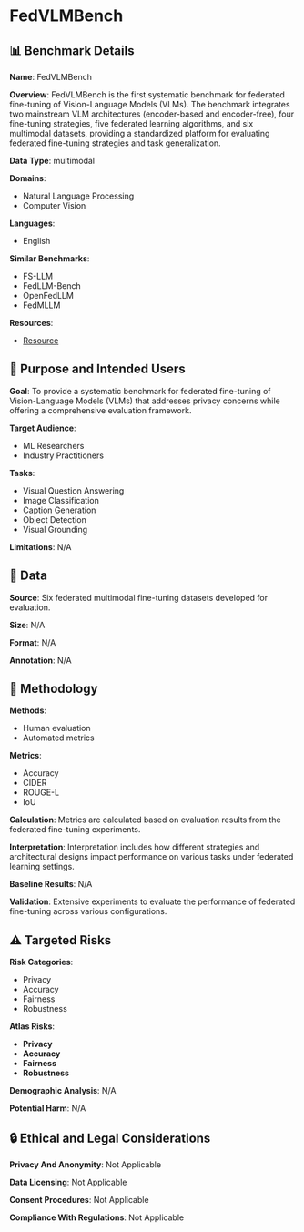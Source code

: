 # FedVLMBench

## 📊 Benchmark Details

**Name**: FedVLMBench

**Overview**: FedVLMBench is the first systematic benchmark for federated fine-tuning of Vision-Language Models (VLMs). The benchmark integrates two mainstream VLM architectures (encoder-based and encoder-free), four fine-tuning strategies, five federated learning algorithms, and six multimodal datasets, providing a standardized platform for evaluating federated fine-tuning strategies and task generalization.

**Data Type**: multimodal

**Domains**:
- Natural Language Processing
- Computer Vision

**Languages**:
- English

**Similar Benchmarks**:
- FS-LLM
- FedLLM-Bench
- OpenFedLLM
- FedMLLM

**Resources**:
- [Resource](https://arxiv.org/abs/2506.09638)

## 🎯 Purpose and Intended Users

**Goal**: To provide a systematic benchmark for federated fine-tuning of Vision-Language Models (VLMs) that addresses privacy concerns while offering a comprehensive evaluation framework.

**Target Audience**:
- ML Researchers
- Industry Practitioners

**Tasks**:
- Visual Question Answering
- Image Classification
- Caption Generation
- Object Detection
- Visual Grounding

**Limitations**: N/A

## 💾 Data

**Source**: Six federated multimodal fine-tuning datasets developed for evaluation.

**Size**: N/A

**Format**: N/A

**Annotation**: N/A

## 🔬 Methodology

**Methods**:
- Human evaluation
- Automated metrics

**Metrics**:
- Accuracy
- CIDER
- ROUGE-L
- IoU

**Calculation**: Metrics are calculated based on evaluation results from the federated fine-tuning experiments.

**Interpretation**: Interpretation includes how different strategies and architectural designs impact performance on various tasks under federated learning settings.

**Baseline Results**: N/A

**Validation**: Extensive experiments to evaluate the performance of federated fine-tuning across various configurations.

## ⚠️ Targeted Risks

**Risk Categories**:
- Privacy
- Accuracy
- Fairness
- Robustness

**Atlas Risks**:
- **Privacy**
- **Accuracy**
- **Fairness**
- **Robustness**

**Demographic Analysis**: N/A

**Potential Harm**: N/A

## 🔒 Ethical and Legal Considerations

**Privacy And Anonymity**: Not Applicable

**Data Licensing**: Not Applicable

**Consent Procedures**: Not Applicable

**Compliance With Regulations**: Not Applicable
